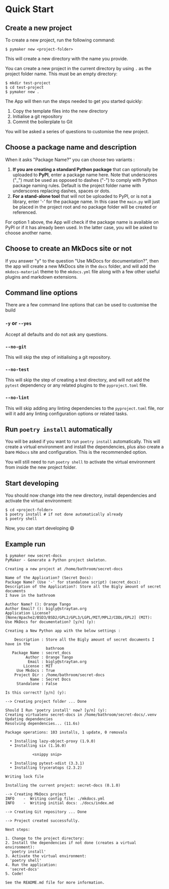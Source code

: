 # Quick Start

## Create a new project

To create a new project, run the following command:

```console
$ pymaker new <project-folder>
```

This will create a new directory with the name you provide.

You can create a new project in the current directory by using `.` as the
project folder name. This must be an empty directory:

```console
$ mkdir test-project
$ cd test-project
$ pymaker new .
```

The App will then run the steps needed to get you started quickly:

1. Copy the template files into the new directory
2. Initialise a git repository
3. Commit the boilerplate to Git

You will be asked a series of questions to customise the new project.

## Choose a package name and description

When it asks "Package Name?" you can choose two variants :

1. **If you are creating a standard Python package** that can optionally be
   uploaded to **PyPI**, enter a package name here. Note that underscores ("_")
   must be used as opposed to dashes ("-") to comply with Python package naming
   rules. Default is the project folder name with underscores replacing dashes,
   spaces or dots.
2. **For a stand-alone tool** that will not be uploaded to PyPI, or is not a
   library, enter '-' for the package name. In this case the `main.py` will just
   be placed in the project root and no package folder will be created or
   referenced.

For option 1 above, the App will check if the package name is available on PyPI
or if it has already been used. In the latter case, you will be asked to choose
another name.

## Choose to create an MkDocs site or not

If you answer "y" to the question "Use MkDocs for documentation?", then the app
will create a new MkDocs site in the `docs` folder, and will add the
`mkdocs-material` theme to the `mkdocs.yml` file along with a few other useful
plugins and markdown extensions.

## Command line options

There are a few command line options that can be used to customise the build

### `-y` or `--yes`

Accept all defaults and do not ask any questions.

### `--no-git`

This will skip the step of initialising a git repository.

### `--no-test`

This will skip the step of creating a test directory, and will not add the
`pytest` dependency or any related plugins to the `pyproject.toml` file.

### `--no-lint`

This will skip adding any linting dependencies to the `pyproject.toml` file, nor
will it add any linting configuration options or related tasks.

## Run `poetry install` automatically

You will be asked if you want to run `poetry install` automatically. This will
create a virtual environment and install the dependencies, plus also create a
bare `MkDocs` site and configuration. This is the recommended option.

You will still need to run `poetry shell` to activate the virtual environment
from inside the new project folder.

## Start developing

You should now change into the new directory, install dependencies and activate
the virtual environment:

```console
$ cd <project-folder>
$ poetry install # if not done automatically already
$ poetry shell
```

Now, you can start developing :smile:

## Example run

```console
$ pymaker new secret-docs
PyMaker - Generate a Python project skeleton.

Creating a new project at /home/bathroom/secret-docs

Name of the Application? (Secret Docs):
Package Name? (Use '-' for standalone script) (secret_docs):
Description of the Application?: Store all the Bigly amount of secret documents
I have in the bathroom

Author Name? (): Orange Tango
Author Email? (): bigly@straytan.org
Application License? [None/Apache2/BSD3/BSD2/GPL2/GPL3/LGPL/MIT/MPL2/CDDL/EPL2] (MIT):
Use MkDocs for documentation? [y/n] (y):

Creating a New Python app with the below settings :

    Description : Store all the Bigly amount of secret documents I have in the
                  bathroom
   Package Name : secret_docs
         Author : Orange Tango
          Email : bigly@straytan.org
        License : MIT
     Use Mkdocs : True
    Project Dir : /home/bathroom/secret-docs
           Name : Secret Docs
     Standalone : False

Is this correct? [y/n] (y):

--> Creating project folder ... Done

Should I Run 'poetry install' now? [y/n] (y):
Creating virtualenv secret-docs in /home/bathroom/secret-docs/.venv
Updating dependencies
Resolving dependencies... (11.6s)

Package operations: 103 installs, 1 update, 0 removals

  • Installing lazy-object-proxy (1.9.0)
  • Installing six (1.16.0)

            <snippy snip>

  • Installing pytest-xdist (3.3.1)
  • Installing tryceratops (2.3.2)

Writing lock file

Installing the current project: secret-docs (0.1.0)

--> Creating MkDocs project
INFO    -  Writing config file: ./mkdocs.yml
INFO    -  Writing initial docs: ./docs/index.md

--> Creating Git repository ... Done

--> Project created successfully.

Next steps:

1. Change to the project directory:
2. Install the dependencies if not done (creates a virtual environment):
  'poetry install'
3. Activate the virtual environment:
  'poetry shell'
4. Run the application:
  'secret-docs'
5. Code!

See the README.md file for more information.
```
